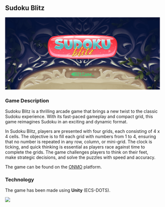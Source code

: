 ## Sudoku Blitz

![](Assets/banner.png)

### Game Description

Sudoku Blitz is a thrilling arcade game that brings a new twist to the classic Sudoku experience. With its fast-paced gameplay and compact grid, this game reimagines Sudoku in an exciting and dynamic format.

In Sudoku Blitz, players are presented with four grids, each consisting of 4 x 4 cells. The objective is to fill each grid with numbers from 1 to 4, ensuring that no number is repeated in any row, column, or mini-grid. The clock is ticking, and quick thinking is essential as players race against time to complete the grids. The game challenges players to think on their feet, make strategic decisions, and solve the puzzles with speed and accuracy.

The game can be found on the [ONMO](https://https://play.onmo.com/) platform.

### Technology

The game has been made using **Unity** (ECS-DOTS).

![](Assets/gameplay.gif)
